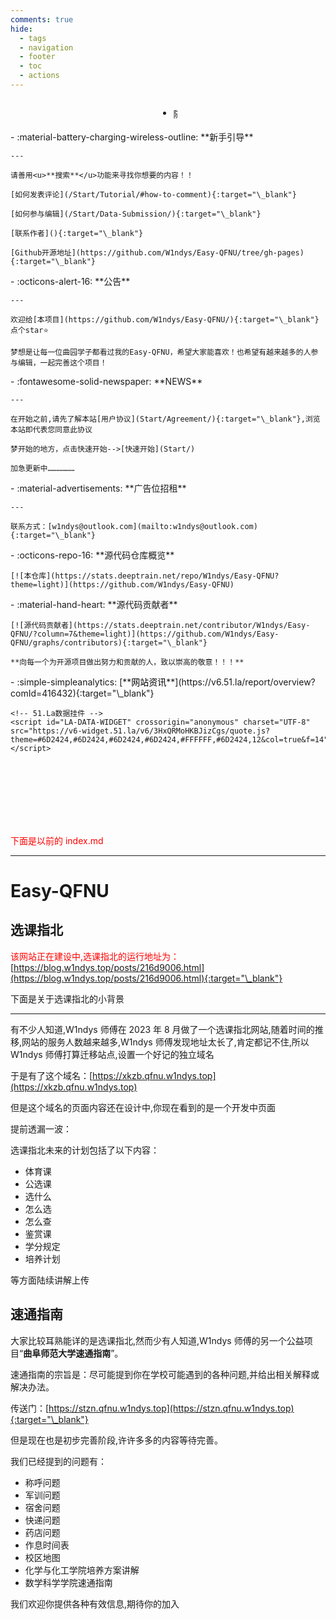 ```yaml
---
comments: true
hide:
  - tags
  - navigation
  - footer
  - toc
  - actions
---
```


<!-- 下面是随机诗句和公告的切换全部配置 -->
<!-- ———————————————————————————————————————————————————————————————————————————————————————————————————————————————————————————————————————————— -->

<style>
/* CSS样式 */
.shijuannounce {
    display: flex;
    align-items: center; /* 垂直居中 */
    justify-content: center; /* 水平居中 */
}

.content-container {
    position: relative;
    height: 23px; /* 根据内容高度调整 */
    overflow: hidden;
}

.content {
    position: absolute;
    top: 0;
    left: 0;
    width: 100%;
    transition: transform 0.5s ease; /* 调整过渡时间和缓动函数 */
}
</style>

<!-- 诗词一言接口，来自https://www.jinrishici.com/#/ -->
<!-- 生产环境请注释掉，以免过高的访问次数导致封禁IP -->
<!-- 又加了公告切换功能 -->
<div class="grid cards shijuannounce" style="text-align: center">
    <ul>
        <li>
            <div id="content" class="content-container">
                <!-- 随机诗句 -->
                <span id="jinrishici-sentence" class="content">随机诗句加载中</span>
                <script src="https://sdk.jinrishici.com/v2/browser/jinrishici.js" charset="utf-8"></script>
                <!-- 公告 -->
                <span id="announcement" class="content" style="display: none;">呜呜呜废了很长时间才做出来个切换设计😭...</span>
            </div>
        </li>
    </ul>
</div>

<script>
// 切换显示内容
function toggleContent() {
    const jinrishiciSentence = document.getElementById('jinrishici-sentence');
    const announcement = document.getElementById('announcement');

    if (jinrishiciSentence.style.display === 'block') {
        jinrishiciSentence.style.transform = 'translateY(-100%)';
        announcement.style.display = 'block';
        setTimeout(() => {
            announcement.style.transform = 'translateY(0)';
            jinrishiciSentence.style.display = 'none';
        }, 500); // 根据你的过渡时间调整
    } else {
        announcement.style.transform = 'translateY(-100%)';
        jinrishiciSentence.style.display = 'block';
        setTimeout(() => {
            jinrishiciSentence.style.transform = 'translateY(0)';
            announcement.style.display = 'none';
        }, 500); // 根据你的过渡时间调整
    }
}

// 定时切换内容
setInterval(() => {
    toggleContent();
}, 3200); // 调整切换间隔时间
</script>

<!-- 上面是随机诗句和公告的切换全部配置 -->
<!-- ———————————————————————————————————————————————————————————————————————————————————————————————————————————————————————————————————————————— -->

<div class="grid cards" markdown>
<div class="grid cards" markdown>
-   :material-battery-charging-wireless-outline: **新手引导**

    ---

    请善用<u>**搜索**</u>功能来寻找你想要的内容！！

    [如何发表评论](/Start/Tutorial/#how-to-comment){:target="\_blank"}

    [如何参与编辑](/Start/Data-Submission/){:target="\_blank"}

    [联系作者](){:target="\_blank"}

    [Github开源地址](https://github.com/W1ndys/Easy-QFNU/tree/gh-pages){:target="\_blank"}

</div>

</div>

<div class="grid cards" markdown>
<div class="grid cards" markdown>
-   :octicons-alert-16: **公告**

    ---

    欢迎给[本项目](https://github.com/W1ndys/Easy-QFNU/){:target="\_blank"}点个star⭐

    梦想是让每一位曲园学子都看过我的Easy-QFNU，希望大家能喜欢！也希望有越来越多的人参与编辑，一起完善这个项目！

</div>

<div class="grid cards" markdown>
-   :fontawesome-solid-newspaper: **NEWS**

    ---

    在开始之前,请先了解本站[用户协议](Start/Agreement/){:target="\_blank"},浏览本站即代表您同意此协议

    梦开始的地方，点击快速开始-->[快速开始](Start/)

    加急更新中………………

</div>
<div class="grid cards" markdown>
-   :material-advertisements: **广告位招租**

    ---

    联系方式：[w1ndys@outlook.com](mailto:w1ndys@outlook.com){:target="\_blank"}

</div>
</div>

<div class="grid cards" markdown>

<div class="grid cards" markdown>
-   :octicons-repo-16: **源代码仓库概览**

    [![本仓库](https://stats.deeptrain.net/repo/W1ndys/Easy-QFNU?theme=light)](https://github.com/W1ndys/Easy-QFNU)

</div>

<div class="grid cards" markdown>
-   :material-hand-heart: **源代码贡献者**

    [![源代码贡献者](https://stats.deeptrain.net/contributor/W1ndys/Easy-QFNU/?column=7&theme=light)](https://github.com/W1ndys/Easy-QFNU/graphs/contributors){:target="\_blank"}

    **向每一个为开源项目做出努力和贡献的人，致以崇高的敬意！！！**

</div>

<div class="grid cards" markdown>
-   :simple-simpleanalytics: [**<font color="black">网站资讯</font>**](https://v6.51.la/report/overview?comId=416432){:target="\_blank"}

    <!-- 51.La数据挂件 -->
    <script id="LA-DATA-WIDGET" crossorigin="anonymous" charset="UTF-8" src="https://v6-widget.51.la/v6/3HxQRMoHKBJizCgs/quote.js?theme=#6D2424,#6D2424,#6D2424,#6D2424,#FFFFFF,#6D2424,12&col=true&f=14"></script>

</div>

</div>

<br><br><br><br><br><br>

<font color="red">下面是以前的 index.md</font>

---

# Easy-QFNU

## **选课指北**

<span style="color:#FF0000;">该网站正在建设中,选课指北的运行地址为：</span>[https://blog.w1ndys.top/posts/216d9006.html](https://blog.w1ndys.top/posts/216d9006.html){:target="\_blank"}

下面是关于选课指北的小背景

---

有不少人知道,W1ndys 师傅在 2023 年 8 月做了一个选课指北网站,随着时间的推移,网站的服务人数越来越多,W1ndys 师傅发现地址太长了,肯定都记不住,所以 W1ndys 师傅打算迁移站点,设置一个好记的独立域名

于是有了这个域名：[https://xkzb.qfnu.w1ndys.top](https://xkzb.qfnu.w1ndys.top)

但是这个域名的页面内容还在设计中,你现在看到的是一个开发中页面

提前透漏一波：

选课指北未来的计划包括了以下内容：

- 体育课
- 公选课
- 选什么
- 怎么选
- 怎么查
- 鉴赏课
- 学分规定
- 培养计划

等方面陆续讲解上传

## **速通指南**

大家比较耳熟能详的是选课指北,然而少有人知道,W1ndys 师傅的另一个公益项目“**曲阜师范大学速通指南**”。

速通指南的宗旨是：尽可能提到你在学校可能遇到的各种问题,并给出相关解释或解决办法。

传送门：[https://stzn.qfnu.w1ndys.top](https://stzn.qfnu.w1ndys.top){:target="\_blank"}

但是现在也是初步完善阶段,许许多多的内容等待完善。

我们已经提到的问题有：

- 称呼问题
- 军训问题
- 宿舍问题
- 快递问题
- 药店问题
- 作息时间表
- 校区地图
- 化学与化工学院培养方案讲解
- 数学科学学院速通指南

我们欢迎你提供各种有效信息,期待你的加入

